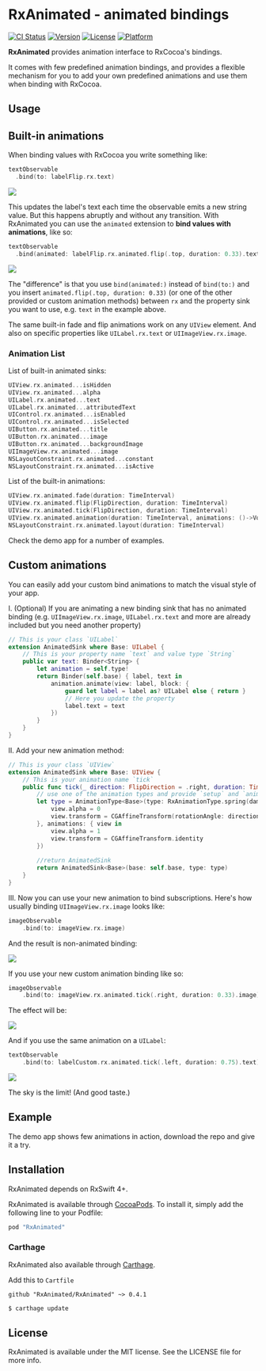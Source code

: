 # RxAnimated - animated bindings

[![CI Status](http://img.shields.io/travis/icanzilb/RxAnimated.svg?style=flat)](https://travis-ci.org/icanzilb/RxAnimated)
[![Version](https://img.shields.io/cocoapods/v/RxAnimated.svg?style=flat)](http://cocoapods.org/pods/RxAnimated)
[![License](https://img.shields.io/cocoapods/l/RxAnimated.svg?style=flat)](http://cocoapods.org/pods/RxAnimated)
[![Platform](https://img.shields.io/cocoapods/p/RxAnimated.svg?style=flat)](http://cocoapods.org/pods/RxAnimated)

**RxAnimated** provides animation interface to RxCocoa's bindings.

It comes with few predefined animation bindings, and provides a flexible mechanism for you to add your own predefined animations and use them when binding with RxCocoa.

## Usage

## Built-in animations

When binding values with RxCocoa you write something like:

```swift
textObservable
  .bind(to: labelFlip.rx.text)
```

![](etc/label-noanim.gif)

This updates the label's text each time the observable emits a new string value. But this happens abruptly and without any transition. With RxAnimated you can use the `animated` extension to **bind values with animations**, like so:

```swift
textObservable
  .bind(animated: labelFlip.rx.animated.flip(.top, duration: 0.33).text)
```

![](etc/label-anim.gif)

The "difference" is that you use `bind(animated:)` instead of `bind(to:)` and you insert `animated.flip(.top, duration: 0.33)` (or one of the other provided or custom animation methods) between `rx` and the property sink you want to use, e.g. `text` in the example above.

The same built-in fade and flip animations work on any `UIView` element. And also on specific properties like `UILabel.rx.text` or `UIImageView.rx.image`.

### Animation List

List of built-in animated sinks:

```swift
UIView.rx.animated...isHidden
UIView.rx.animated...alpha
UILabel.rx.animated...text
UILabel.rx.animated...attributedText
UIControl.rx.animated...isEnabled
UIControl.rx.animated...isSelected
UIButton.rx.animated...title
UIButton.rx.animated...image
UIButton.rx.animated...backgroundImage
UIImageView.rx.animated...image
NSLayoutConstraint.rx.animated...constant
NSLayoutConstraint.rx.animated...isActive
```

List of the built-in animations:

```swift
UIView.rx.animated.fade(duration: TimeInterval)
UIView.rx.animated.flip(FlipDirection, duration: TimeInterval)
UIView.rx.animated.tick(FlipDirection, duration: TimeInterval)
UIView.rx.animated.animation(duration: TimeInterval, animations: ()->Void)
NSLayoutConstraint.rx.animated.layout(duration: TimeInterval)
```

Check the demo app for a number of examples.

## Custom animations

You can easily add your custom bind animations to match the visual style of your app.

I. (Optional) If you are animating a new binding sink that has no animated binding (e.g. `UIImageView.rx.image`, `UILabel.rx.text` and more are already included but you need another property)


```swift
// This is your class `UILabel`
extension AnimatedSink where Base: UILabel { 
    // This is your property name `text` and value type `String`
    public var text: Binder<String> { 
        let animation = self.type!
        return Binder(self.base) { label, text in
            animation.animate(view: label, block: {
                guard let label = label as? UILabel else { return }
                // Here you update the property
                label.text = text 
            })
        }
    }
}
```

II. Add your new animation method:

```swift
// This is your class `UIView`
extension AnimatedSink where Base: UIView { 
    // This is your animation name `tick`
    public func tick(_ direction: FlipDirection = .right, duration: TimeInterval) -> AnimatedSink<Base> { 
        // use one of the animation types and provide `setup` and `animation` blocks
        let type = AnimationType<Base>(type: RxAnimationType.spring(damping: 0.33, velocity: 0), duration: duration, setup: { view in
            view.alpha = 0
            view.transform = CGAffineTransform(rotationAngle: direction == .right ?  -0.3 : 0.3)
        }, animations: { view in
            view.alpha = 1
            view.transform = CGAffineTransform.identity
        })
        
        //return AnimatedSink
        return AnimatedSink<Base>(base: self.base, type: type) 
    }
}
```

III. Now you can use your new animation to bind subscriptions. Here's how usually binding `UIImageView.rx.image` looks like:

```swift
imageObservable
    .bind(to: imageView.rx.image)
```
And the result is non-animated binding:

![](etc/custom-noanim.gif)

If you use your new custom animation binding like so:

```swift
imageObservable
    .bind(to: imageView.rx.animated.tick(.right, duration: 0.33).image)
```

The effect will be:

![](etc/custom-anim.gif)

And if you use the same animation on a `UILabel`:

```swift
textObservable
    .bind(to: labelCustom.rx.animated.tick(.left, duration: 0.75).text)
```

![](etc/custom-label-anim.gif)

The sky is the limit! (And good taste.)

## Example

The demo app shows few animations in action, download the repo and give it a try.

## Installation

RxAnimated depends on RxSwift 4+.

RxAnimated is available through [CocoaPods](http://cocoapods.org). To install it, simply add the following line to your Podfile:

```ruby
pod "RxAnimated"
```

### Carthage

RxAnimated also available through [Carthage](https://github.com/Carthage/Carthage).

Add this to `Cartfile`

```
github "RxAnimated/RxAnimated" ~> 0.4.1
```

```bash
$ carthage update
```


## License

RxAnimated is available under the MIT license. See the LICENSE file for more info.
